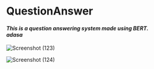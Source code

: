 # QuestionAnswer

<h4><i>This is a question answering system made using BERT. <br/ > adasa</i></h4>


![Screenshot (123)](https://user-images.githubusercontent.com/56645508/100878492-475c3800-34d0-11eb-9be5-832ebf1481a7.png)


![Screenshot (124)](https://user-images.githubusercontent.com/56645508/100878526-54792700-34d0-11eb-8046-74ce51018fb9.png)
